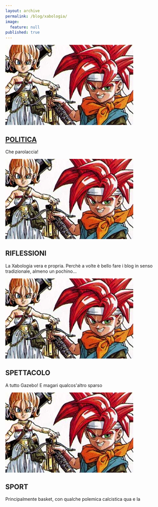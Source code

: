 ```yaml
---
layout: archive
permalink: /blog/xabologia/
image: 
  feature: null
published: true
---
```


<div id="main" role="main">     
  <div class="wrap">

<div class="tile">
  <a href="#"><img src="/images/TeaserChronoTrigger.jpg"></div>
  <h2 class="post-title"><i class="fa fa-globe"></i> POLITICA</h2></a>
  <p class="post-excerpt">Che parolaccia!</p>
</div><!-- /.tile -->

<div class="tile">
  <img src="/images/TeaserChronoTrigger.jpg">
  <h2 class="post-title"> <i class="fa fa-heartbeat"></i> RIFLESSIONI</h2>
  <p class="post-excerpt">La Xabologia vera e propria. Perchè a volte è bello fare i blog in senso tradizionale, almeno un pochino...</p> 
</div><!-- /.tile -->

<div class="tile">
  <img src="/images/TeaserChronoTrigger.jpg">
  <h2 class="post-title"><i class="fa fa-camera-retro"></i> SPETTACOLO</h2>
  <p class="post-excerpt">A tutto Gazebo! E magari qualcos'altro sparso</p>
</div><!-- /.tile -->

<div class="tile">
  <img src="/images/TeaserChronoTrigger.jpg">
  <h2 class="post-title"><i class="fa fa-soccer-ball-o"></i> SPORT</h2>
  <p class="post-excerpt">Principalmente basket, con qualche polemica calcistica qua e la</p>
</div><!-- /.tile -->

</div><!-- /.tiles -->
</div>